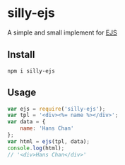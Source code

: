 # silly-ejs

A simple and small implement for [EJS](http://www.embeddedjs.com/)

## Install

```
npm i silly-ejs
```

## Usage

```javascript
var ejs = require('silly-ejs');
var tpl = '<div><%= name %></div>';
var data = {
    name: 'Hans Chan'
};
var html = ejs(tpl, data);
console.log(html);
// '<div>Hans Chan</div>'
```


